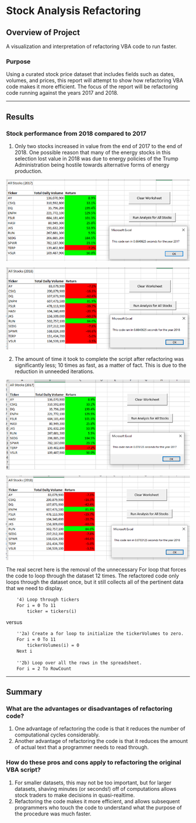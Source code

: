 #  Stock Analysis Refactoring

## Overview of Project
A visualization and interpretation of refactoring VBA code to run faster.

### Purpose
Using a curated stock price dataset that includes fields such as dates, volumes, and prices, this report will attempt to show how refactoring VBA code makes it more efficient.  The focus of the report will be refactoring code running against the years 2017 and 2018.

---

## Results

### Stock performance from 2018 compared to 2017
1. Only two stocks increased in value from the end of 2017 to the end of 2018.  One possible reason that many of the energy stocks in this selection lost value in 2018 was due to energy policies of the Trump Administration being hostile towards alternative forms of energy production.

![Pre-Refactor 2017](/green_stocks_2017.PNG)

![Pre-Refactor 2018](/green_stocks_2018.PNG)

2. The amount of time it took to complete the script after refactoring was significantly less; 10 times as fast, as a matter of fact.  This is due to the reduction in unneeded iterations.

![Post-Refactor 2017](/VBA_Challenge_2017.png)

![Post-Refactor 2018](/VBA_Challenge_2018.png)

The real secret here is the removal of the unnecessary For loop that forces the code to loop through the dataset 12 times.  The refactored code only loops through the dataset once, but it still collects all of the pertinent data that we need to display.

```
    '4) Loop through tickers
    For i = 0 To 11
        ticker = tickers(i)
```

versus

```
    ''2a) Create a for loop to initialize the tickerVolumes to zero.
    For i = 0 To 11
        tickerVolumes(i) = 0
    Next i
        
    ''2b) Loop over all the rows in the spreadsheet.
    For i = 2 To RowCount
```

---

## Summary

### What are the advantages or disadvantages of refactoring code?
1. One advantage of refactoring the code is that it reduces the number of computational cycles considerably.  
2. Another advantage of refactoring the code is that it reduces the amount of actual text that a programmer needs to read through.

### How do these pros and cons apply to refactoring the original VBA script?
1. For smaller datasets, this may not be too important, but for larger datasets, shaving minutes (or seconds!) off of computations allows stock traders to make decisions in quasi-realtime.
2. Refactoring the code makes it more efficient, and allows subsequent programmers who touch the code to understand what the purpose of the procedure was much faster.

